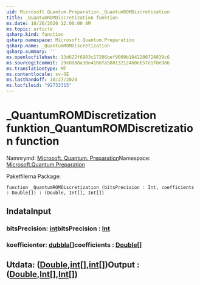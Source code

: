 ```yaml
---
uid: Microsoft.Quantum.Preparation._QuantumROMDiscretization
title: _QuantumROMDiscretization funktion
ms.date: 10/26/2020 12:00:00 AM
ms.topic: article
qsharp.kind: function
qsharp.namespace: Microsoft.Quantum.Preparation
qsharp.name: _QuantumROMDiscretization
qsharp.summary: ''
ms.openlocfilehash: 13d622f6983c17206bef9009b1042200724839c6
ms.sourcegitcommit: 29e0d88a30e4166fa580132124b0eb57e1f0e986
ms.translationtype: MT
ms.contentlocale: sv-SE
ms.lasthandoff: 10/27/2020
ms.locfileid: "92733315"
---
```

# <a name="_quantumromdiscretization-function"></a><span data-ttu-id="d3440-102">_QuantumROMDiscretization funktion</span><span class="sxs-lookup"><span data-stu-id="d3440-102">_QuantumROMDiscretization function</span></span>

<span data-ttu-id="d3440-103">Namnrymd: [Microsoft. Quantum. Preparation](xref:Microsoft.Quantum.Preparation)</span><span class="sxs-lookup"><span data-stu-id="d3440-103">Namespace: [Microsoft.Quantum.Preparation](xref:Microsoft.Quantum.Preparation)</span></span>

<span data-ttu-id="d3440-104">Paketfilerna [](https://nuget.org/packages/)</span><span class="sxs-lookup"><span data-stu-id="d3440-104">Package: [](https://nuget.org/packages/)</span></span>




```qsharp
function _QuantumROMDiscretization (bitsPrecision : Int, coefficients : Double[]) : (Double, Int[], Int[])
```


## <a name="input"></a><span data-ttu-id="d3440-105">Indata</span><span class="sxs-lookup"><span data-stu-id="d3440-105">Input</span></span>

### <a name="bitsprecision--int"></a><span data-ttu-id="d3440-106">bitsPrecision: [int](xref:microsoft.quantum.lang-ref.int)</span><span class="sxs-lookup"><span data-stu-id="d3440-106">bitsPrecision : [Int](xref:microsoft.quantum.lang-ref.int)</span></span>




### <a name="coefficients--double"></a><span data-ttu-id="d3440-107">koefficienter: [dubbla](xref:microsoft.quantum.lang-ref.double)[]</span><span class="sxs-lookup"><span data-stu-id="d3440-107">coefficients : [Double](xref:microsoft.quantum.lang-ref.double)[]</span></span>





## <a name="output--doubleintint"></a><span data-ttu-id="d3440-108">Utdata: ([Double](xref:microsoft.quantum.lang-ref.double),[int](xref:microsoft.quantum.lang-ref.int)[],[int](xref:microsoft.quantum.lang-ref.int)[])</span><span class="sxs-lookup"><span data-stu-id="d3440-108">Output : ([Double](xref:microsoft.quantum.lang-ref.double),[Int](xref:microsoft.quantum.lang-ref.int)[],[Int](xref:microsoft.quantum.lang-ref.int)[])</span></span>

